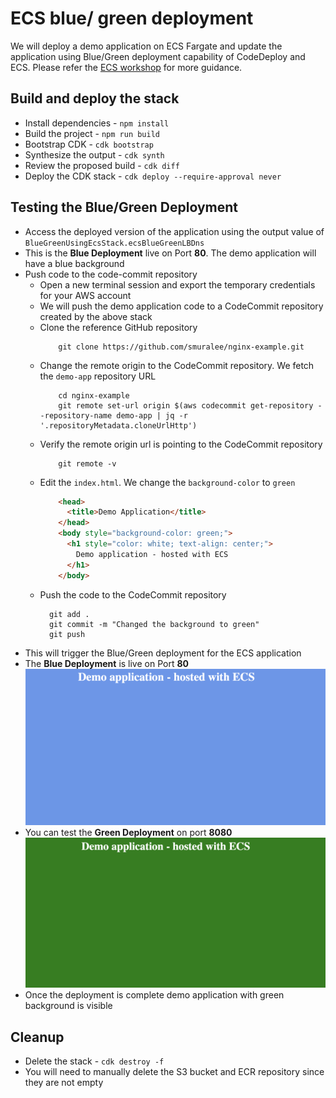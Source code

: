 # ECS blue/ green deployment 

We will deploy a demo application on ECS Fargate and update the application using Blue/Green deployment capability of CodeDeploy and ECS. Please refer the [ECS workshop](https://ecsworkshop.com/blue_green_deployments/) for more guidance.
 
## Build and deploy the stack

* Install dependencies - `npm install`
* Build the project - `npm run build`
* Bootstrap CDK - `cdk bootstrap`
* Synthesize the output - `cdk synth`
* Review the proposed build - `cdk diff`
* Deploy the CDK stack - `cdk deploy --require-approval never`

## Testing the Blue/Green Deployment

* Access the deployed version of the application using the output value of `BlueGreenUsingEcsStack.ecsBlueGreenLBDns`
* This is the **Blue Deployment** live on Port **80**. The demo application will have a blue background
* Push code to the code-commit repository
    * Open a new terminal session and export the temporary credentials for your AWS account
    * We will push the demo application code to a CodeCommit repository created by the above stack
    * Clone the reference GitHub repository
        ```
            git clone https://github.com/smuralee/nginx-example.git
        ```
    * Change the remote origin to the CodeCommit repository. We fetch the `demo-app` repository URL
        ```
            cd nginx-example
            git remote set-url origin $(aws codecommit get-repository --repository-name demo-app | jq -r '.repositoryMetadata.cloneUrlHttp')
        ```
    * Verify the remote origin url is pointing to the CodeCommit repository
        ```
            git remote -v
        ```
    * Edit the `index.html`. We change the `background-color` to `green`
        ```html
            <head>
              <title>Demo Application</title>
            </head>
            <body style="background-color: green;">
              <h1 style="color: white; text-align: center;">
                Demo application - hosted with ECS
              </h1>
            </body>
    
        ```
    * Push the code to the CodeCommit repository
        ```
          git add .
          git commit -m "Changed the background to green"
          git push
        ``` 
* This will trigger the Blue/Green deployment for the ECS application
* The **Blue Deployment** is live on Port **80**
  ![Blue deployment](blue-deployment.png)
* You can test the **Green Deployment** on port **8080**
  ![Green deployment](green-deployment.png)
* Once the deployment is complete demo application with green background is visible

## Cleanup

* Delete the stack - `cdk destroy -f`
* You will need to manually delete the S3 bucket and ECR repository since they are not empty
